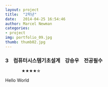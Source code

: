 ```yaml
---  
layout: project  
title:  "2학년"  
date:   2014-04-25 16:54:46  
author: Marcel Newman  
categories:  
- project  
img: portfolio_09.jpg  
thumb: thumb02.jpg   
---  
```

<div class="toggle-moreless">
    <div class="toggle-moreless-header">
        <h3>3  &nbsp;&nbsp;  컴퓨터시스템기초설계  &nbsp;&nbsp;  강승우   &nbsp;&nbsp; 전공필수  </h3>
            <small>&nbsp;&nbsp;&nbsp;&nbsp;&nbsp;&nbsp;&nbsp;&nbsp;&nbsp;&nbsp;&nbsp;&nbsp;&nbsp;&nbsp;&nbsp;&nbsp;★★★★☆</small>
    </div>
    <div class="toggle-moreless-content">
        <p>Hello World</p>
    </div>
    <div class="toggle-moreless-footer">
    </div>
</div>
<script src="http://ajax.googleapis.com/ajax/libs/jquery/1.10.2/jquery.min.js">
</script>
<script> 
$(document).ready(function(){
  $(".toggle-moreless-header,.toggle-moreless-footer").click(function(){
    $(".toggle-moreless-content").slideToggle("slow");
  });
});
</script>
